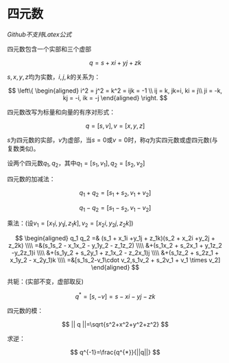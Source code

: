 # 四元数



*Github不支持Latex公式*

四元数包含一个实部和三个虚部

$$
q = s + xi + yj + zk
$$

$s,x,y,z$均为实数，$i,j,k$的关系为：

$$
\left\{
\begin{aligned}
    i^2 = j^2 = k^2 = ijk = -1  \\
    ij = k, jk=i, ki = j\\
    ji = -k, kj = -i, ik = -j
\end{aligned}
\right.
$$

四元数改写为标量和向量的有序对形式：

$$
q = [s, v], v = [x, y, z]
$$

$s$为四元数的实部，$v$为虚部，当$s=0$或$v=0$时，称$q$为实四元数或虚四元数(与复数类似)。

设两个四元数$q_1,q_2$，其中$q_1=[s_1,v_1],q_2=[s_2,v_2]$

四元数的加减法：


$$
q_1 + q_2 = [s_1+s_2,v_1+v_2]   
$$

$$
q_1 - q_2 = [s_1-s_2,v_1-v_2]
$$

乘法：(设$v_1=[x_1i,y_1j,z_1k],v_2=[x_2i,y_2j,z_2k]$)

$$
\begin{aligned}
q_1 q_2 =& (s_1 + x_1i +y_1j + z_1k)(s_2 + x_2i +y_2j + z_2k)
\\\\    =&(s_1s_2 - x_1x_2 - y_1y_2 - z_1z_2)
\\\\      &+(s_1x_2 + s_2x_1 + y_1z_2 -y_2z_1)i
\\\\      &+(s_1y_2 + s_2y_1 + z_1x_2 - z_2x_1)j
\\\\      &+(s_1z_2 + s_2z_1 + x_1y_2 - x_2y_1)k
\\\\    =&[s_1s_2-v_1\cdot v_2,s_1v_2 + s_2v_1 + v_1 \times v_2]
\end{aligned}
$$

共轭：(实部不变，虚部取反)

$$
q^{*}=[s,-v]=s- xi -yj -zk
$$

四元数的模：

$$
|| q ||=\sqrt{s^2+x^2+y^2+z^2}
$$


求逆：


$$
q^{-1}=\frac{q^{*}}{||q||}
$$
